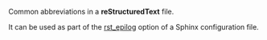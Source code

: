 
Common abbreviations in a **reStructuredText** file.

It can be used as part of the [rst_epilog](https://www.sphinx-doc.org/en/stable/usage/configuration.html#confval-rst_epilog) option of a Sphinx configuration file.
